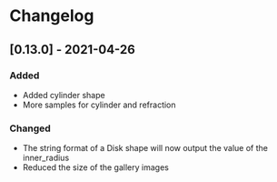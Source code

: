 
# Changelog

## [0.13.0] - 2021-04-26

### Added

* Added cylinder shape
* More samples for cylinder and refraction

### Changed

* The string format of a Disk shape will now output the value of the inner_radius
* Reduced the size of the gallery images

